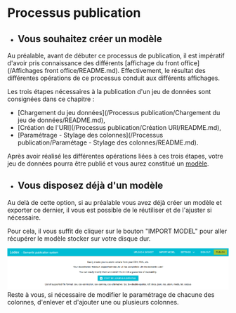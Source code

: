 # Processus publication

* ## Vous souhaitez créer un modèle

Au préalable, avant de débuter ce processus de publication, il est impératif d'avoir pris connaissance des différents [affichage du front office](/Affichages front office/README.md). Effectivement, le résultat des différentes opérations de ce processus conduit aux différents affichages.

Les trois étapes nécessaires à la publication d'un jeu de données sont consignées dans ce chapitre :

* [Chargement du jeu données](/Processus publication/Chargement du jeu de données/README.md),
* [Création de l'URI](/Processus publication/Création URI/README.md),
* [Paramétrage - Stylage des colonnes](/Processus publication/Paramétage - Stylage des colonnes/README.md).

Après avoir réalisé les différentes opérations liées à ces trois étapes, votre jeu de données pourra être publié et vous aurez constitué un [modèle](/Administration/Modèle/README.md).

* ## Vous disposez déjà d'un modèle

Au delà de cette option, si au préalable vous avez déjà créer un modèle et exporter ce dernier, il vous est possible de le réutiliser et de l'ajuster si nécessaire.

Pour cela, il vous suffit de cliquer sur le bouton "IMPORT MODEL" pour aller récupérer le modèle stocker sur votre disque dur.

![](/assets/parametre7.png)Reste à vous, si nécessaire de modifier le paramétrage de chacune des colonnes, d'enlever et d'ajouter une ou plusieurs colonnes.

